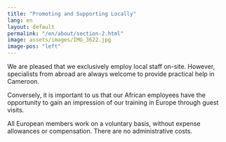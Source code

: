 ```yaml
---
title: "Promoting and Supporting Locally"
lang: en
layout: default
permalink: "/en/about/section-2.html"
image: assets/images/IMG_3622.jpg
image-pos: "left"
---
```


We are pleased that we exclusively employ local staff on-site. However, specialists from abroad are always welcome to provide practical help in Cameroon.

Conversely, it is important to us that our African employees have the opportunity to gain an impression of our training in Europe through guest visits.

All European members work on a voluntary basis, without expense allowances or compensation. There are no administrative costs.


    